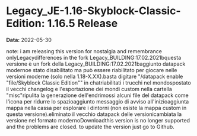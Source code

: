 # Legacy_JE-1.16-Skyblock-Classic-Edition: 1.16.5 Release

**Data:** 2022-05-30

note: i am releasing this version for nostalgia and remembrance onlyLegacydifferences in the fork Legacy_BUILDING:17.02.2021bquesta versione è un fork della Legacy_BUILDING:17.02.2021baggiunto datapack modernoe stato disabilitato ma può essere riabilitato per giocare nelle versioni moderne (solo nella 1.18-X.XX).basta digitare "/datapack enable "file/Skyblock Classic Edition"" in chatriabilitati i trucchi nel mondospostato il vecchi changelog e l'esportazione dei mondi custom nella cartella "misc"ripulita la generazione dell'endrimossi alcuni file del datapack come l'icona per ridurre lo spazioaggiunto messaggio di avviso all'inizioaggiunta mappa nella cassa per esplorare i dintorni (non esiste la mappa custom in questa versione).eliminato il vecchio datapack delle versionicambiata la versione nel formato modernoDownloadthis version is no longer supported and the problems are closed. to update the version just go to Github.
